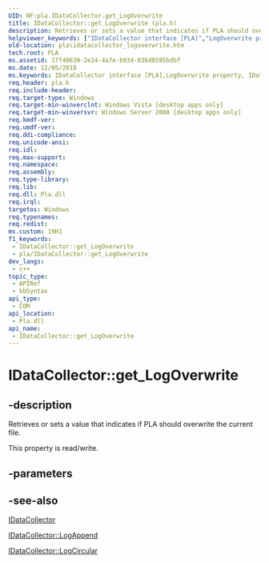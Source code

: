```yaml
---
UID: NF:pla.IDataCollector.get_LogOverwrite
title: IDataCollector::get_LogOverwrite (pla.h)
description: Retrieves or sets a value that indicates if PLA should overwrite the current file.
helpviewer_keywords: ["IDataCollector interface [PLA]","LogOverwrite property","IDataCollector.LogOverwrite","IDataCollector.get_LogOverwrite","IDataCollector::LogOverwrite","IDataCollector::get_LogOverwrite","IDataCollector::put_LogOverwrite","LogOverwrite property [PLA]","LogOverwrite property [PLA]","IDataCollector interface","base.idatacollector_logoverwrite","get_LogOverwrite","pla.idatacollector_logoverwrite","pla/IDataCollector::LogOverwrite","pla/IDataCollector::get_LogOverwrite","pla/IDataCollector::put_LogOverwrite"]
old-location: pla\idatacollector_logoverwrite.htm
tech.root: PLA
ms.assetid: 17f40639-2e24-4a7e-b934-036d8595bdbf
ms.date: 12/05/2018
ms.keywords: IDataCollector interface [PLA],LogOverwrite property, IDataCollector.LogOverwrite, IDataCollector.get_LogOverwrite, IDataCollector::LogOverwrite, IDataCollector::get_LogOverwrite, IDataCollector::put_LogOverwrite, LogOverwrite property [PLA], LogOverwrite property [PLA],IDataCollector interface, base.idatacollector_logoverwrite, get_LogOverwrite, pla.idatacollector_logoverwrite, pla/IDataCollector::LogOverwrite, pla/IDataCollector::get_LogOverwrite, pla/IDataCollector::put_LogOverwrite
req.header: pla.h
req.include-header: 
req.target-type: Windows
req.target-min-winverclnt: Windows Vista [desktop apps only]
req.target-min-winversvr: Windows Server 2008 [desktop apps only]
req.kmdf-ver: 
req.umdf-ver: 
req.ddi-compliance: 
req.unicode-ansi: 
req.idl: 
req.max-support: 
req.namespace: 
req.assembly: 
req.type-library: 
req.lib: 
req.dll: Pla.dll
req.irql: 
targetos: Windows
req.typenames: 
req.redist: 
ms.custom: 19H1
f1_keywords:
 - IDataCollector::get_LogOverwrite
 - pla/IDataCollector::get_LogOverwrite
dev_langs:
 - c++
topic_type:
 - APIRef
 - kbSyntax
api_type:
 - COM
api_location:
 - Pla.dll
api_name:
 - IDataCollector::get_LogOverwrite
---
```


# IDataCollector::get_LogOverwrite


## -description

Retrieves or sets a value that indicates if PLA should overwrite the current file.

This property is read/write.

## -parameters

## -see-also

<a href="/previous-versions/windows/desktop/api/pla/nn-pla-idatacollector">IDataCollector</a>



<a href="/previous-versions/windows/desktop/api/pla/nf-pla-idatacollector-get_logappend">IDataCollector::LogAppend</a>



<a href="/previous-versions/windows/desktop/api/pla/nf-pla-idatacollector-get_logcircular">IDataCollector::LogCircular</a>

